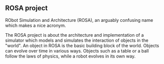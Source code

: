 ## ROSA project

RObot Simulation and Architecture (ROSA), an arguably confusing name which makes a nice acronym.

The ROSA project is about the architecture and implementation of a simulator which models and simulates the interaction of objects in the "world". An object in ROSA is the basic building block of the world. Objects can evolve over time in various ways. Objects such as a table or a ball follow the laws of physics, while a robot evolves in its own way. 

<!--

**Here are some ideas to get you started:**

🙋‍♀️ A short introduction - what is your organization all about?
🌈 Contribution guidelines - how can the community get involved?
👩‍💻 Useful resources - where can the community find your docs? Is there anything else the community should know?
🍿 Fun facts - what does your team eat for breakfast?
🧙 Remember, you can do mighty things with the power of [Markdown](https://docs.github.com/github/writing-on-github/getting-started-with-writing-and-formatting-on-github/basic-writing-and-formatting-syntax)
-->
